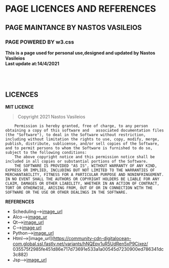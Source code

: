# PAGE LICENCES AND REFERENCES
## PAGE MAINTANCE BY NASTOS VASILEIOS
### PAGE POWERED BY w3.css

**This is a page used for personal use,designed and updated by Nastos Vasileios**<br>
**Last update at:14/4/2021**

<br>
<br>

## LICENCES
**MIT LICENCE**<br>
> Copyright 2021 Nastos Vasileios

```
    Permission is hereby granted, free of charge, to any person obtaining a copy of this software and   associated documentation files (the "Software"), to deal in the Software without restriction, including without limitation the rights to use, copy, modify, merge, publish, distribute, sublicense, and/or sell copies of the Software, and to permit persons to whom the Software is furnished to do so, subject to the following conditions:
    The above copyright notice and this permission notice shall be included in all copies or substantial portions of the Software.
    THE SOFTWARE IS PROVIDED "AS IS", WITHOUT WARRANTY OF ANY KIND, EXPRESS OR IMPLIED, INCLUDING BUT NOT LIMITED TO THE WARRANTIES OF MERCHANTABILITY, FITNESS FOR A PARTICULAR PURPOSE AND NONINFRINGEMENT. IN NO EVENT SHALL THE AUTHORS OR COPYRIGHT HOLDERS BE LIABLE FOR ANY CLAIM, DAMAGES OR OTHER LIABILITY, WHETHER IN AN ACTION OF CONTRACT, TORT OR OTHERWISE, ARISING FROM, OUT OF OR IN CONNECTION WITH THE SOFTWARE OR THE USE OR OTHER DEALINGS IN THE SOFTWARE.

```

**REFERENCES**<br>
* Scheduling-->[image_url](https://www.freepik.com/free-vector/timing-project-scheduling_6976404.htm)
* Alco-->[image_ur](https://inteng-storage.s3.amazonaws.com/img/iea/yrwQLAdm6N/sizes/stock-algorithms-main_resize_md.jpg)
* Qt-->[image_url](https://www.deviantart.com/balxavier/art/Qt-icon-206193674)
* C-->[image url](https://ak.picdn.net/shutterstock/videos/1032438674/thumb/7.jpg)
* Python-->[image_url](https://mindxmaster.s3.amazonaws.com/wp-content/uploads/2017/09/1_python.jpg)
* Html-->[image_url](https://community-cdn-digitalocean-com.global.ssl.fastly.net/variants/hNQEpv1uR5UdRen5xP9Cjxez/ 035575f2985fe451d86e717d73691e533a1a00545d7230900ed786341dc3c882)
* Jsp-->[image_url](https://www.pngkey.com/png/full/215-2156867_jsp-model-united-nations.png)
